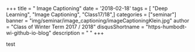+++
title = " Image Captioning"
date = '2018-02-18'
tags = [ "Deep Learning", "Image Captioning", "Class17/18",]
categories = ["seminar"]
banner = "img/seminar/image_captioning/imageCaptioningKlein.jpg"
author = "Class of Winter Term 2017 / 2018"
disqusShortname = "https-humbodt-wi-github-io-blog"
description = " "
+++


test
